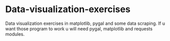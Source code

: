 # Data-visualization-exercises
Data visualization exercises in matplotlib, pygal and some data scraping.
If u want those program to work u will need pygal, matplotlib and requests modules.

